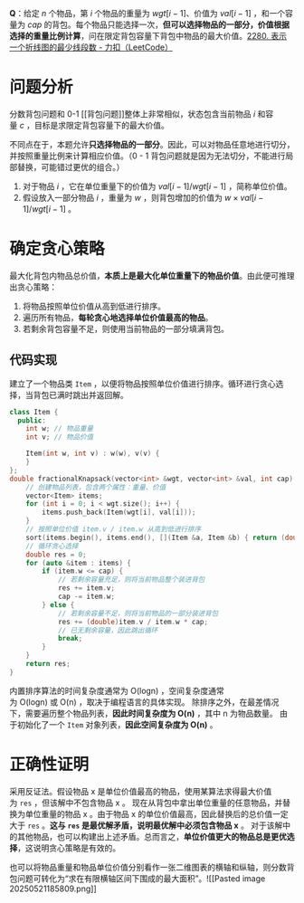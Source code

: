 **Q**：给定 $n$ 个物品，第 $i$ 个物品的重量为 $wgt[i−1]$、价值为 $val[i−1]$ ，和一个容量为 $cap$ 的背包。每个物品只能选择一次，**但可以选择物品的一部分，价值根据选择的重量比例计算**，问在限定背包容量下背包中物品的最大价值。[2280. 表示一个折线图的最少线段数 - 力扣（LeetCode）](https://leetcode.cn/problems/minimum-lines-to-represent-a-line-chart/description/)
# 问题分析
分数背包问题和 0-1 [[背包问题]]整体上非常相似，状态包含当前物品 $i$ 和容量 $c$ ，目标是求限定背包容量下的最大价值。

不同点在于，本题允许**只选择物品的一部分**。因此，可以对物品任意地进行切分，并按照重量比例来计算相应价值。（0 - 1 背包问题就是因为无法切分，不能进行局部替换，可能错过更优的组合。）
1. 对于物品 $i$ ，它在单位重量下的价值为 $val[i−1]/wgt[i−1]$ ，简称单位价值。
2. 假设放入一部分物品 $i$ ，重量为 $w$ ，则背包增加的价值为 $w×val[i−1]/wgt[i−1]$ 。

# 确定贪心策略
最大化背包内物品总价值，**本质上是最大化单位重量下的物品价值**。由此便可推理出贪心策略：
1. 将物品按照单位价值从高到低进行排序。
2. 遍历所有物品，**每轮贪心地选择单位价值最高的物品**。
3. 若剩余背包容量不足，则使用当前物品的一部分填满背包。

## 代码实现
建立了一个物品类 `Item` ，以便将物品按照单位价值进行排序。循环进行贪心选择，当背包已满时跳出并返回解。
```cpp
class Item {
  public:
    int w; // 物品重量
    int v; // 物品价值

    Item(int w, int v) : w(w), v(v) {
    }
};
double fractionalKnapsack(vector<int> &wgt, vector<int> &val, int cap) {
    // 创建物品列表，包含两个属性：重量、价值
    vector<Item> items;
    for (int i = 0; i < wgt.size(); i++) {
        items.push_back(Item(wgt[i], val[i]));
    }
    // 按照单位价值 item.v / item.w 从高到低进行排序
    sort(items.begin(), items.end(), [](Item &a, Item &b) { return (double)a.v / a.w > (double)b.v / b.w; });
    // 循环贪心选择
    double res = 0;
    for (auto &item : items) {
        if (item.w <= cap) {
            // 若剩余容量充足，则将当前物品整个装进背包
            res += item.v;
            cap -= item.w;
        } else {
            // 若剩余容量不足，则将当前物品的一部分装进背包
            res += (double)item.v / item.w * cap;
            // 已无剩余容量，因此跳出循环
            break;
        }
    }
    return res;
}
```
内置排序算法的时间复杂度通常为 O(log⁡n) ，空间复杂度通常为 O(log⁡n) 或 O(n) ，取决于编程语言的具体实现。
除排序之外，在最差情况下，需要遍历整个物品列表，**因此时间复杂度为 O(n)** ，其中 n 为物品数量。
由于初始化了一个 `Item` 对象列表，**因此空间复杂度为 O(n)** 。

# 正确性证明
采用反证法。假设物品 x 是单位价值最高的物品，使用某算法求得最大价值为 `res` ，但该解中不包含物品 x 。
现在从背包中拿出单位重量的任意物品，并替换为单位重量的物品 x 。由于物品 x 的单位价值最高，因此替换后的总价值一定大于 `res` 。**这与 `res` 是最优解矛盾，说明最优解中必须包含物品 x** 。
对于该解中的其他物品，也可以构建出上述矛盾。总而言之，**单位价值更大的物品总是更优选择**，这说明贪心策略是有效的。

也可以将物品重量和物品单位价值分别看作一张二维图表的横轴和纵轴，则分数背包问题可转化为“求在有限横轴区间下围成的最大面积”。![[Pasted image 20250521185809.png]]